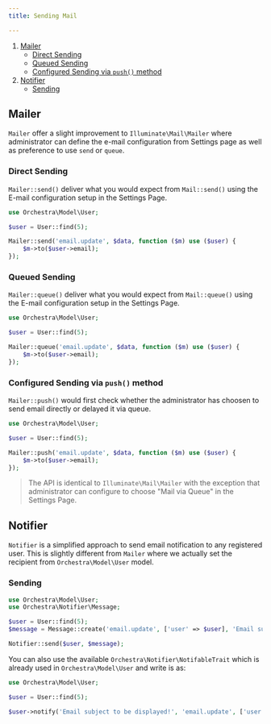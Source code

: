 ```yaml
---
title: Sending Mail

---
```


1. [Mailer](#mailer)
   - [Direct Sending](#mailer-send)
   - [Queued Sending](#mailer-queue)
   - [Configured Sending via `push()` method](#mailer-push)
2. [Notifier](#notifier)
   - [Sending](#notifier-send)

<a name="mailer"></a>
## Mailer

`Mailer` offer a slight improvement to `Illuminate\Mail\Mailer` where administrator can define the e-mail configuration from Settings page as well as preference to use `send` or `queue`.

<a name="mailer-send"></a>
### Direct Sending

`Mailer::send()` deliver what you would expect from `Mail::send()` using the E-mail configuration setup in the Settings Page.

```php
use Orchestra\Model\User;

$user = User::find(5);

Mailer::send('email.update', $data, function ($m) use ($user) {
	$m->to($user->email);
});
```

<a name="mailer-queue"></a>
### Queued Sending

`Mailer::queue()` deliver what you would expect from `Mail::queue()` using the E-mail configuration setup in the Settings Page.

```php
use Orchestra\Model\User;

$user = User::find(5);

Mailer::queue('email.update', $data, function ($m) use ($user) {
	$m->to($user->email);
});
```

<a name="mailer-push"></a>
### Configured Sending via `push()` method

`Mailer::push()` would first check whether the administrator has choosen to send email directly or delayed it via queue.

```php
use Orchestra\Model\User;

$user = User::find(5);

Mailer::push('email.update', $data, function ($m) use ($user) {
	$m->to($user->email);
});
```

> The API is identical to `Illuminate\Mail\Mailer` with the exception that administrator can configure to choose "Mail via Queue" in the Settings Page.

<a name="notifier"></a>
## Notifier

`Notifier` is a simplified approach to send email notification to any registered user. This is slightly different from `Mailer` where we actually set the recipient from `Orchestra\Model\User` model.

<a name="notifier-send"></a>
### Sending

```php
use Orchestra\Model\User;
use Orchestra\Notifier\Message;

$user = User::find(5);
$message = Message::create('email.update', ['user' => $user], 'Email subject to be displayed!');

Notifier::send($user, $message);
```

You can also use the available `Orchestra\Notifier\NotifableTrait` which is already used in `Orchestra\Model\User` and write is as:

```php
use Orchestra\Model\User;

$user = User::find(5);

$user->notify('Email subject to be displayed!', 'email.update', ['user' => $user]);
```
